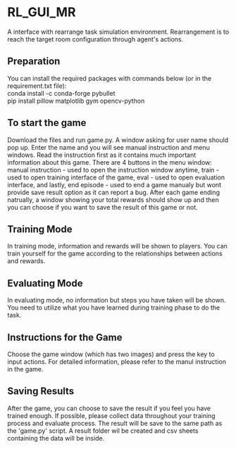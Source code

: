 # RL_GUI_MR
A interface with rearrange task simulation environment. Rearrangement is to reach the target room configuration through agent's actions.
## Preparation
You can install the required packages with commands below (or in the requirement.txt file):\
  conda install -c conda-forge pybullet\
  pip install pillow matplotlib gym opencv-python
## To start the game
Download the files and run game.py. A window asking for user name should pop up. Enter the name and you will see manual instruction and menu windows. Read the instruction first as it contains much important information about this game. There are 4 buttons in the menu window: manual instruction - used to open the instruction window anytime, train - used to open training interface of the game, eval - used to open evaluation interface, and lastly, end episode - used to end a game manualy but wont provide save result option as it can report a bug. After each game ending natrually, a window showing your total rewards should show up and then you can choose if you want to save the result of this game or not.
## Training Mode
In training mode, information and rewards will be shown to players. You can train yourself for the game according to the relationships between actions and rewards.
## Evaluating Mode
In evaluating mode, no information but steps you have taken will be shown. You need to utilize what you have learned during training phase to do the task.
## Instructions for the Game
Choose the game window (which has two images) and press the key to input actions. For detailed information, please refer to the manul instruction in the game.
## Saving Results
After the game, you can choose to save the result if you feel you have trained enough. If possible, please collect data throughout your training process and evaluate process. The result will be save to the same path as the 'game.py' script. A result folder wil be created and csv sheets containing the data will be inside.
